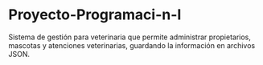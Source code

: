 # Proyecto-Programaci-n-I
Sistema de gestión para veterinaria que permite administrar propietarios, mascotas y atenciones veterinarias,  guardando la información en archivos JSON.
